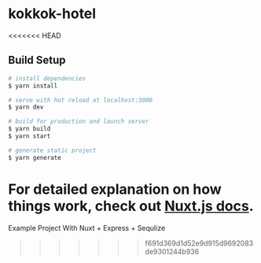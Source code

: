 # kokkok-hotel
<<<<<<< HEAD

## Build Setup

```bash
# install dependencies
$ yarn install

# serve with hot reload at localhost:3000
$ yarn dev

# build for production and launch server
$ yarn build
$ yarn start

# generate static project
$ yarn generate
```

For detailed explanation on how things work, check out [Nuxt.js docs](https://nuxtjs.org).
=======
Example Project With Nuxt + Express + Sequlize
>>>>>>> f691d369d1d52e9d915d9692083de9301244b936
